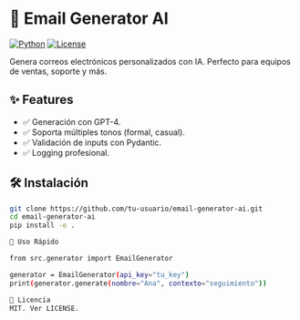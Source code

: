 # 📧 Email Generator AI

[![Python](https://img.shields.io/badge/Python-3.10%2B-blue)](https://python.org)
[![License](https://img.shields.io/badge/License-MIT-green)](LICENSE)

Genera correos electrónicos personalizados con IA. Perfecto para equipos de ventas, soporte y más.

## ✨ Features
- ✅ Generación con GPT-4.
- ✅ Soporta múltiples tonos (formal, casual).
- ✅ Validación de inputs con Pydantic.
- ✅ Logging profesional.

## 🛠️ Instalación
```bash
git clone https://github.com/tu-usuario/email-generator-ai.git
cd email-generator-ai
pip install -e .

🚀 Uso Rápido

from src.generator import EmailGenerator

generator = EmailGenerator(api_key="tu_key")
print(generator.generate(nombre="Ana", contexto="seguimiento"))

📄 Licencia
MIT. Ver LICENSE.
